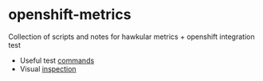 # openshift-metrics
Collection of scripts and notes for hawkular metrics + openshift integration test

* Useful test [commands](notes.md)
* Visual [inspection](visual/README.md)
